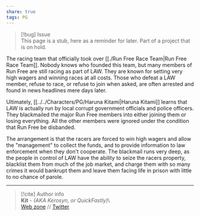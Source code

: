 ```yaml
---  
share: true  
tags: PG  
---  
```

> [!bug] Issue  
> This page is a stub, here as a reminder for later. Part of a project that is on hold.  
  
The racing team that officially took over [[./Run Free Race Team|Run Free Race Team]]. Nobody knows who founded this team, but many members of Run Free are still racing as part of LAW. They are known for setting very high wagers and winning races at all costs. Those who defeat a LAW member, refuse to race, or refuse to join when asked, are often arrested and found in news headlines mere days later.   
  
Ultimately, [[../../Characters/PG/Haruna Kitami|Haruna Kitami]] learns that LAW is actually run by local corrupt government officials and police officers. They blackmailed the major Run Free members into either joining them or losing everything. All the other members were ignored under the condition that Run Free be disbanded.   
  
The arrangement is that the racers are forced to win high wagers and allow the "management" to collect the funds, and to provide information to law enforcement when they don't cooperate. The blackmail runs very deep, as the people in control of LAW have the ability to seize the racers property, blacklist them from much of the job market, and charge them with so many crimes it would bankrupt them and leave them facing life in prison with little to no chance of parole.  
  
-----  
> [!cite] Author info  
> **Kit** - *(AKA Kerosyn, or QuickFastly)*\  
> [Web zone](https://kitabe.link) // [Twitter](https://twitter.com/Kerosyn_)